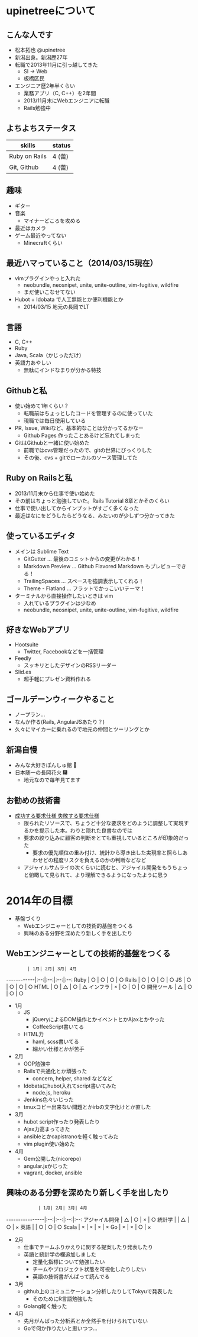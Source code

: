 # upinetreeについて
## こんな人です
* 松本拓也 @upinetree
* 新潟出身。新潟歴27年
* 転職で2013年11月に引っ越してきた
  * SI -> Web
  * 板橋区民
* エンジニア歴2年半くらい
  * 業務アプリ（C, C++）を2年間
  * 2013/11月末にWebエンジニアに転職
  * Rails勉強中

## よちよちステータス

skills        | status
--------------|--------
Ruby on Rails | 4 (蕾)
Git, Github   | 4 (蕾)

## 趣味
* ギター
* 音楽
  * マイナーどころを攻める
* 最近はカメラ
* ゲーム最近やってない
  * Minecraftくらい

## 最近ハマっていること（2014/03/15現在）
* vimプラグインやっと入れた
  * neobundle, neosnipet, unite, unite-outline, vim-fugitive, wildfire
  * まだ使いこなせてない
* Hubot + Idobata で人工無能とか便利機能とか
  * 2014/03/15 地元の長岡でLT

## 言語
* C, C++
* Ruby
* Java, Scala（かじっただけ）
* 英語力あやしい
  * 無駄にインドなまりが分かる特技

## Githubと私
* 使い始めて1年くらい？
  * 転職前はちょっとしたコードを管理するのに使っていた
  * 現職では毎日使用している
* PR, Issue, Wikiなど、基本的なことは分かってるかなー
  * Github Pages 作ったことあるけど忘れてしまった
* GitはGithubと一緒に使い始めた
  * 前職ではcvs管理だったので、gitの世界にびっくりした
  * その後、cvs + gitでローカルのソース管理してた

## Ruby on Railsと私
* 2013/11月末から仕事で使い始めた
* その前はちょっと勉強していた。Rails Tutorial 8章とかそのくらい
* 仕事で使い出してからインプットがすごく多くなった
* 最近はなにをどうしたらどうなる、みたいのが少しずつ分かってきた

## 使っているエディタ
* メインは Sublime Text
  * GitGutter ... 最後のコミットからの変更がわかる！
  * Markdown Preview ... Github Flavored Markdown もプレビューできる！
  * TrailingSpaces ... スペースを強調表示してくれる！
  * Theme - Flatland ... フラットでかっこいいテーマ！
* ターミナルから直接操作したいときは vim
  * 入れているプラグインは少なめ
  * neobundle, neosnipet, unite, unite-outline, vim-fugitive, wildfire

## 好きなWebアプリ
* Hootsuite
  * Twitter, Facebookなどを一括管理
* Feedly
  * スッキリとしたデザインのRSSリーダー
* Slid.es
  * 超手軽にプレゼン資料作れる

## ゴールデーンウィークやること
* ノープラン…
* なんか作る(Rails, AngularJSあたり？)
* 久々にマイカーに乗れるので地元の仲間とツーリングとか

## 新潟自慢
* みんな大好きぽんしゅ館 :sake:
* 日本随一の長岡花火 :fireworks:
  * 地元なので毎年見てます

## お勧めの技術書
* [成功する要求仕様 失敗する要求仕様](http://www.amazon.co.jp/dp/4822282910)
  * 限られたリソースで、ちょうど十分な要求をどのように調整して実現するかを提示した本。わりと隠れた良書なのでは
  * 要求の絞り込みに顧客の判断をとても重視しているところが印象的だった
    * 要求の優先順位の重み付け、統計から導き出した実現率と照らしあわせどの程度リスクを負えるのかの判断などなど
  * アジャイルサムライの次くらいに読むと、アジャイル開発をもうちょっと俯瞰して見られて、より理解できるようになったように思う

# 2014年の目標
* 基盤づくり
  * Webエンジニャーとしての技術的基盤をつくる
  * 興味のある分野を深めたり新しく手を出したり

## Webエンジニャーとしての技術的基盤をつくる

            | 1月| 2月| 3月| 4月
------------|:--:|:--:|:--:|:--:
Ruby        | ○ | ○ | ○ | ○
Rails       | ○ | ○ | ○ | ○
JS          | ○ | ○ | ○ | ○
HTML        | ○ | △ | ○ | △
インフラ    | × | ○ | ○ | ○
開発ツール  | △ | ○ | ○ | ○

* 1月
  * JS
    * jQueryによるDOM操作とかイベントとかAjaxとかやった
    * CoffeeScript書いてる
  * HTML力
    * haml, scss書いてる
    * 細かい仕様とかが苦手
* 2月
  * OOP勉強中
  * Railsで共通化とか頑張った
    * concern, helper, shared などなど
  * Idobataにhubot入れてscript書いてみた
    * node.js, heroku
  * Jenkins色々いじった
  * tmuxコピー出来ない問題とかirbの文字化けとか直した
* 3月
  * hubot script作ったり発表したり
  * Ajax力高まってきた
  * ansibleとかcapistranoを軽く触ってみた
  * vim plugin使い始めた
* 4月
  * Gem公開した(nicorepo)
  * angular.jsかじった
  * vagrant, docker, ansible


## 興味のある分野を深めたり新しく手を出したり

                | 1月| 2月| 3月| 4月
----------------|:--:|:--:|:--:|:--:
アジャイル開発  | △ | ○ | × | ○
統計学          |    | △ | ○ | ×
英語            |    | ○ | ○ | ○
Scala           | × | × | × | ×
Go              | × | × | ○ | ×

* 2月
  * 仕事でチームふりかえりに関する提案したり発表したり
  * 英語と統計学の欄追加しました
    * 定量化指標について勉強したい
    * チームやプロジェクト状態を可視化したりしたい
    * 英語の技術書がんばって読んでる
* 3月
  * github上のコミュニケーション分析したりしてTokyuで発表した
    * そのためにR言語勉強した
  * Golang軽く触った
* 4月
  * 先月がんばった分析系とか全然手を付けられていない
  * Goで何か作りたいと思いつつ…


